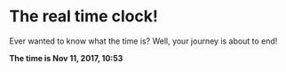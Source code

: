 # The real time clock!

Ever wanted to know what the time is? Well, your journey is about to end!

**The time is Nov 11, 2017, 10:53**